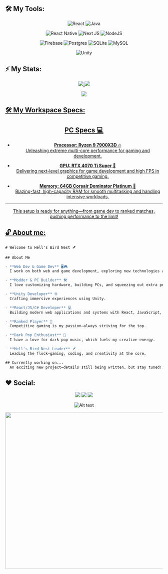 
## 🛠 **My Tools:**

<div align="center">


![React](https://img.shields.io/badge/react-%2320232a.svg?style=for-the-badge&logo=react&logoColor=%2361DAFB)
![Java](https://img.shields.io/badge/Java-ED8B00?style=for-the-badge&logo=openjdk&logoColor=white) 

![React Native](https://img.shields.io/badge/React_Native-20232A?style=for-the-badge&logo=react&logoColor=61DAFB)
![Next JS](https://img.shields.io/badge/Next-black?style=for-the-badge&logo=next.js&logoColor=white)
![NodeJS](https://img.shields.io/badge/node.js-6DA55F?style=for-the-badge&logo=node.js&logoColor=white)

![Firebase](https://img.shields.io/badge/Firebase-039BE5?style=for-the-badge&logo=Firebase&logoColor=white)
![Postgres](https://img.shields.io/badge/postgres-%23316192.svg?style=for-the-badge&logo=postgresql&logoColor=white)
![SQLite](https://img.shields.io/badge/sqlite-%2307405e.svg?style=for-the-badge&logo=sqlite&logoColor=white)
![MySQL](https://img.shields.io/badge/mysql-%2300f.svg?style=for-the-badge&logo=mysql&logoColor=white)

![Unity](https://img.shields.io/badge/unity-%23000000.svg?style=for-the-badge&logo=unity&logoColor=white)
</div>

## ⚡ **My Stats:**

<div align="center">
<a href="https://github.com/yNakidori">
  <img  src = "https://github-readme-stats.vercel.app/api?username=yNakidori&show_icons=true&theme=dracula&include_all_commits=true&count_private=true"/>
  <img src = "https://github-readme-stats.vercel.app/api/top-langs/?username=yNakidori&layout=compact&langs_count=7&theme=dracula"/>
</div>

<p align = "center">
 <img  src="https://github-readme-streak-stats.herokuapp.com/?user=yNakidori&show_icons=true&locale=en&layout=compact&theme=radical&line_height=0" />
</p> 

## 🛠 **My Workspace Specs:**

<div align="center">

## PC Specs 💻

- **Processor: Ryzen 9 7900X3D** 🔥  
  Unleashing extreme multi-core performance for gaming and development.

- **GPU: RTX 4070 Ti Super** 🚀  
  Delivering next-level graphics for game development and high FPS in competitive gaming.

- **Memory: 64GB Corsair Dominator Platinum** 💾  
  Blazing-fast, high-capacity RAM for smooth multitasking and handling intensive workloads.

---
This setup is ready for anything—from game dev to ranked matches, pushing performance to the limit!


</div>


## 🔓 **About me:**

<div align="left">

<p>
  
```diff
# Welcome to Hell's Bird Nest 🪶

## About Me

- **Web Dev & Game Dev** 🖥️🎮  
  I work on both web and game development, exploring new technologies and pushing creative boundaries.

- **Modder & PC Builder** 🛠️  
  I love customizing hardware, building PCs, and squeezing out extra performance with casual overclocking.

- **Unity Developer** 🌐  
  Crafting immersive experiences using Unity.

- **React/JS/C# Developer** 💻  
  Building modern web applications and systems with React, JavaScript, and C#.

- **Ranked Player** 🎯  
  Competitive gaming is my passion—always striving for the top.

- **Dark Pop Enthusiast** 🎵  
  I have a love for dark pop music, which fuels my creative energy.

- **Hell's Bird Nest Leader** 🪶  
  Leading the flock—gaming, coding, and creativity at the core.

## Currently working on...
  An exciting new project—details still being written, but stay tuned!

```
</p>  
</div>

## ♥️ **Social:**

<div align="center">
  <a href="https://www.youtube.com/@Naki.Official" target="_blank"><img src="https://img.shields.io/badge/YouTube-FF0000?style=for-the-badge&logo=youtube&logoColor=white" target="_blank"></a>
  <a href="https://www.instagram.com/iam.nakidori/" target="_blank"><img src="https://img.shields.io/badge/-Instagram-%23E4405F?style=for-the-badge&logo=instagram&logoColor=white" target="_blank"></a>
 	<a href="https://www.twitch.tv/ynakidori" target="_blank"><img src="https://img.shields.io/badge/Twitch-9146FF?style=for-the-badge&logo=twitch&logoColor=white" target="_blank"></a>  
</div>

<div align="center">
  
  ![Alt text](https://spotify-recently-played-readme.vercel.app/api?user=cmxoyh05roga933e54d1xig7p)
</div>



<img src="/specialz.gif" width="1000" height="500"/>

</div>


